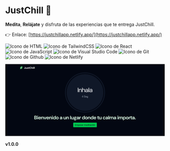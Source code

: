 # JustChill 🧘

**Medita**, **Relájate** y disfruta de las experiencias que te entrega JustChill.

👉 Enlace: [https://justchillapp.netlify.app/](https://justchillapp.netlify.app/)

<p align="left">
  <img src="https://img.shields.io/badge/HTML5-E34F26?style=for-the-badge&logo=html5&logoColor=white" alt="Icono de HTML">
  <img src="https://img.shields.io/badge/tailwind-00bcff?style=for-the-badge&logo=tailwindcss&logoColor=white" alt="Icono de TailwindCSS">
  <img src="https://img.shields.io/badge/React-61DBFB?style=for-the-badge&logo=react&logoColor=000" alt="Icono de React">
  <img src="https://img.shields.io/badge/JavaScript-323330?style=for-the-badge&logo=javascript&logoColor=F7DF1E" alt="Icono de JavaScript">
  <img src="https://img.shields.io/badge/Visual_Studio_Code-0078D4?style=for-the-badge&logo=visual%20studio%20code&logoColor=white" alt="Icono de Visual Studio Code">
  <img src="https://img.shields.io/badge/GIT-E44C30?style=for-the-badge&logo=git&logoColor=white" alt="Icono de Git">
  <img src="https://img.shields.io/badge/GitHub-100000?style=for-the-badge&logo=github&logoColor=white" alt="Icono de Github">
  <img src="https://img.shields.io/badge/Netlify-00C7B7?style=for-the-badge&logo=netlify&logoColor=white" alt="Icono de Netlify">
</p>

![Hero de JustChill](./public/images/readme/hero.png)

**v1.0.0**
